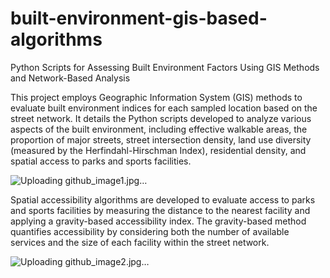 # built-environment-gis-based-algorithms
Python Scripts for Assessing Built Environment Factors Using GIS Methods and Network-Based Analysis

This project employs Geographic Information System (GIS) methods to evaluate built environment indices for each sampled location based on the street network. It details the Python scripts developed to analyze various aspects of the built environment, including effective walkable areas, the proportion of major streets, street intersection density, land use diversity (measured by the Herfindahl-Hirschman Index), residential density, and spatial access to parks and sports facilities.

![Uploading github_image1.jpg…]()

Spatial accessibility algorithms are developed to evaluate access to parks and sports facilities by measuring the distance to the nearest facility and applying a gravity-based accessibility index. The gravity-based method quantifies accessibility by considering both the number of available services and the size of each facility within the street network.

![Uploading github_image2.jpg…]()
